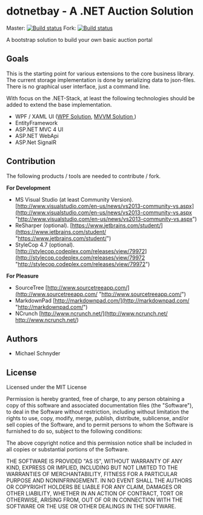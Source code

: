 # dotnetbay - A .NET Auction Solution 
Master: [![Build status](https://ci.appveyor.com/api/projects/status/qp7ueees06ri8agu?svg=true)](https://ci.appveyor.com/project/michaelschnyder/fhnw-dotnetbay)
Fork: [![Build status](https://ci.appveyor.com/api/projects/status/82sl4qpht9atbdeb?svg=true)](https://ci.appveyor.com/project/michaelschnyder/dotnetbay)

A bootstrap solution to build your own basic auction portal

## Goals
This is the starting point for various extensions to the core business library. The current storage implementation is done by serializing data to json-files. There is no graphical user interface, just a command line.

With focus on the .NET-Stack, at least the following technologies should be added to extend the base implementation.

* WPF / XAML UI ([WPF Solution](https://github.com/michaelschnyder/dotnetbay/tree/wpf), [MVVM Solution ](https://github.com/michaelschnyder/dotnetbay/tree/wpf))
* EntityFramework
* ASP.NET MVC 4 UI 
* ASP.NET WebApi
* ASP.Net SignalR

## Contribution
The following products / tools are needed to contribute / fork.

**For Development**
* MS Visual Studio (at least Community Version). [http://www.visualstudio.com/en-us/news/vs2013-community-vs.aspx](http://www.visualstudio.com/en-us/news/vs2013-community-vs.aspx "http://www.visualstudio.com/en-us/news/vs2013-community-vs.aspx")
* ReSharper (optional). [https://www.jetbrains.com/student/](https://www.jetbrains.com/student/ "https://www.jetbrains.com/student/")
* StyleCop 4.7 (optional). [http://stylecop.codeplex.com/releases/view/79972](http://stylecop.codeplex.com/releases/view/79972 "http://stylecop.codeplex.com/releases/view/79972") 


**For Pleasure**
* SourceTree [http://www.sourcetreeapp.com/](http://www.sourcetreeapp.com/ "http://www.sourcetreeapp.com/")
* MarkdownPad [http://markdownpad.com/](http://markdownpad.com/ "http://markdownpad.com/")
* NCrunch [http://www.ncrunch.net/](http://www.ncrunch.net/ http://www.ncrunch.net/)

## Authors
* Michael Schnyder

## License
Licensed under the MIT License

Permission is hereby granted, free of charge, to any person obtaining a copy of this software and associated documentation files (the "Software"), to deal in the Software without restriction, including without limitation the rights to use, copy, modify, merge, publish, distribute, sublicense, and/or sell copies of the Software, and to permit persons to whom the Software is furnished to do so, subject to the following conditions:

The above copyright notice and this permission notice shall be included in all copies or substantial portions of the Software.

THE SOFTWARE IS PROVIDED "AS IS", WITHOUT WARRANTY OF ANY KIND, EXPRESS OR IMPLIED, INCLUDING BUT NOT LIMITED TO THE WARRANTIES OF MERCHANTABILITY, FITNESS FOR A PARTICULAR PURPOSE AND NONINFRINGEMENT. IN NO EVENT SHALL THE AUTHORS OR COPYRIGHT HOLDERS BE LIABLE FOR ANY CLAIM, DAMAGES OR OTHER LIABILITY, WHETHER IN AN ACTION OF CONTRACT, TORT OR OTHERWISE, ARISING FROM, OUT OF OR IN CONNECTION WITH THE SOFTWARE OR THE USE OR OTHER DEALINGS IN THE SOFTWARE.
